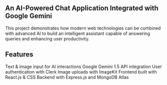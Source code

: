 ## An AI-Powered Chat Application Integrated with Google Gemini
This project demonstrates how modern web technologies can be combined with advanced AI to build an intelligent assistant capable of answering queries and enhancing user productivity.

## Features
Text & image input for AI interactions
Google Gemini 1.5 API integration
User authentication with Clerk
Image uploads with ImageKit
Frontend built with React.js & CSS
Backend with Express.js and MongoDB Atlas
